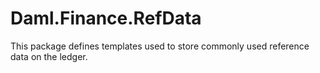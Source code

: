 # Daml.Finance.RefData

This package defines templates used to store commonly used reference data on the ledger.
